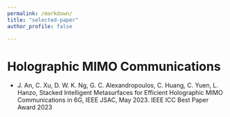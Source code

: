 ```yaml
---
permalink: /markdown/
title: "selected-paper"
author_profile: false

---
```

# Holographic MIMO Communications

* J. An, C. Xu, D. W. K. Ng, G. C. Alexandropoulos, C. Huang, C. Yuen, L. Hanzo, Stacked Intelligent Metasurfaces for Efficient Holographic MIMO Communications in 6G, IEEE JSAC, May 2023. IEEE ICC Best Paper Award 2023
